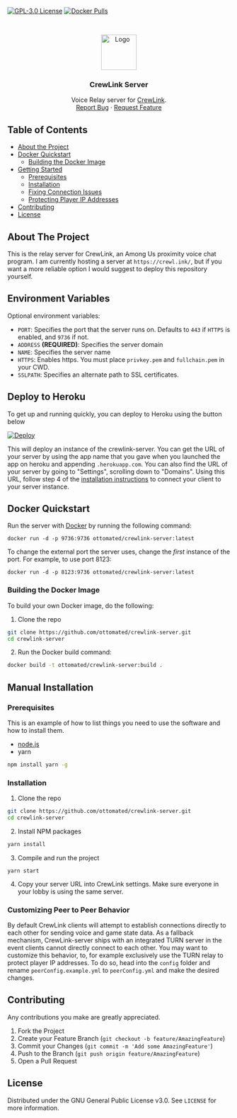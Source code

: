 [![GPL-3.0 License][license-shield]][license-url] [![Docker Pulls][docker-shield]][docker-url] 

<br />
<p align="center">
  <a href="https://github.com/ottomated/crewlink-server">
    <img src="logo.png" alt="Logo" width="80" height="80">
  </a>

  <h3 align="center">CrewLink Server</h3>

  <p align="center">
    Voice Relay server for <a href="https://github.com/ottomated/crewlink">CrewLink</a>.
    <br />
    <a href="https://github.com/ottomated/crewlink-server/issues">Report Bug</a>
    ·
    <a href="https://github.com/ottomated/crewlink-server/issues">Request Feature</a>
  </p>
</p>



<!-- TABLE OF CONTENTS -->
## Table of Contents

* [About the Project](#about-the-project)
* [Docker Quickstart](#docker-quickstart)
  * [Building the Docker Image](#building-the-docker-image)
* [Getting Started](#getting-started)
  * [Prerequisites](#prerequisites)
  * [Installation](#installation)
  * [Fixing Connection Issues](#fixing-connection-issue)
  * [Protecting Player IP Addresses](#protecting-player-ip-addresses)
* [Contributing](#contributing)
* [License](#license)



<!-- ABOUT THE PROJECT -->
## About The Project

This is the relay server for CrewLink, an Among Us proximity voice chat program. I am currently hosting a server at `https://crewl.ink/`, but if you want a more reliable option I would suggest to deploy this repository yourself.

## Environment Variables

Optional environment variables:

 - `PORT`: Specifies the port that the server runs on. Defaults to `443` if `HTTPS` is enabled, and `9736` if not.
 - `ADDRESS` **(REQUIRED)**: Specifies the server domain
 - `NAME`: Specifies the server name
 - `HTTPS`: Enables https. You must place `privkey.pem` and `fullchain.pem` in your CWD.
 - `SSLPATH`: Specifies an alternate path to SSL certificates.

## Deploy to Heroku

To get up and running quickly, you can deploy to Heroku using the button below

[![Deploy](https://www.herokucdn.com/deploy/button.svg)](https://heroku.com/deploy)

This will deploy an instance of the crewlink-server. You can get the URL of your server by using the app name that you gave when you launched the app on heroku and appending `.herokuapp.com`. You can also find the URL of your server by going to "Settings", scrolling down to "Domains". Using this URL, follow step 4 of the [installation instructions](https://github.com/ottomated/CrewLink-server#manual-installation) to connect your client to your server instance.

## Docker Quickstart

Run the server with [Docker](https://docs.docker.com/get-docker/) by running the following command:

```
docker run -d -p 9736:9736 ottomated/crewlink-server:latest
```

To change the external port the server uses, change the *first* instance of the port. For example, to use port 8123:

```
docker run -d -p 8123:9736 ottomated/crewlink-server:latest
```

### Building the Docker Image

To build your own Docker image, do the following:

1. Clone the repo
```sh
git clone https://github.com/ottomated/crewlink-server.git
cd crewlink-server
```

2. Run the Docker build command:
```sh
docker build -t ottomated/crewlink-server:build .
```

## Manual Installation

### Prerequisites

This is an example of how to list things you need to use the software and how to install them.
* [node.js](https://nodejs.org/en/download/)
* yarn
```sh
npm install yarn -g
```

### Installation

1. Clone the repo
```sh
git clone https://github.com/ottomated/crewlink-server.git
cd crewlink-server
```
2. Install NPM packages
```sh
yarn install
```
3. Compile and run the project
```JS
yarn start
```
4. Copy your server URL into CrewLink settings. Make sure everyone in your lobby is using the same server.
### Customizing Peer to Peer Behavior
By default CrewLink clients will attempt to establish connections directly to each other for sending voice and game 
state data. As a fallback mechanism, CrewLink-server ships with an integrated TURN server in the event clients cannot
directly connect to each other. You may want to customize this behavior, to, for example exclusively use the TURN relay
to protect player IP addresses. To do so, head into the ``config`` folder and rename ``peerConfig.example.yml`` to
``peerConfig.yml`` and make the desired changes.

<!-- CONTRIBUTING -->
## Contributing

Any contributions you make are greatly appreciated.

1. Fork the Project
2. Create your Feature Branch (`git checkout -b feature/AmazingFeature`)
3. Commit your Changes (`git commit -m 'Add some AmazingFeature'`)
4. Push to the Branch (`git push origin feature/AmazingFeature`)
5. Open a Pull Request


## License

Distributed under the GNU General Public License v3.0. See `LICENSE` for more information.


[license-shield]: https://img.shields.io/github/license/ottomated/crewlink.svg?style=flat-square
[license-url]: https://github.com/ottomated/crewlink-server/blob/master/LICENSE
[docker-shield]: https://img.shields.io/docker/pulls/ottomated/crewlink-server
[docker-url]: https://hub.docker.com/repository/docker/ottomated/crewlink-server
